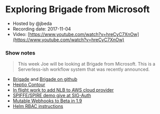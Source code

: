 # Exploring Brigade from Microsoft

- Hosted by @jbeda
- Recording date: 2017-11-04
- Video: [https://www.youtube.com/watch?v=hreCyC7XnOw](https://www.youtube.com/watch?v=hreCyC7XnOw)

### Show notes

> This week Joe will be looking at Brigade from Microsoft. This is a Serverless-ish workflow system that was recently announced.

 - [Brigade](https://open.microsoft.com/2017/10/23/announcing-brigade-event-driven-scripting-kubernetes/) and [Brigade on github](https://github.com/azure/brigade)
 - [Heptio Contour](https://github.com/heptio/contour)
 - [In flight work to add NLB to AWS cloud provider](https://github.com/kubernetes/kubernetes/issues/52173)
 - [SPIFFE/SPIRE demo give at SIG-Auth](https://www.youtube.com/watch?v=uDHNcZ0eGHI&list=PL69nYSiGNLP0VMOZ-V7-5AchXTHAQFzJw&index=1)
 - [Mutable Webhooks to Beta in 1.9](https://github.com/kubernetes/community/blob/master/contributors/design-proposals/api-machinery/admission-control-webhooks.md)
 - [Helm RBAC instructions](https://gist.github.com/mgoodness/bd887830cd5d483446cc4cd3cb7db09d)
